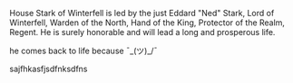 House Stark of Winterfell is led by the just Eddard "Ned" Stark, Lord of
Winterfell, Warden of the North, Hand of the King, Protector of the Realm,
Regent.  He is surely honorable and will lead a long and prosperous life.

he comes back to life because
¯\_(ツ)_/¯


sajfhkasfjsdfnksdfns
